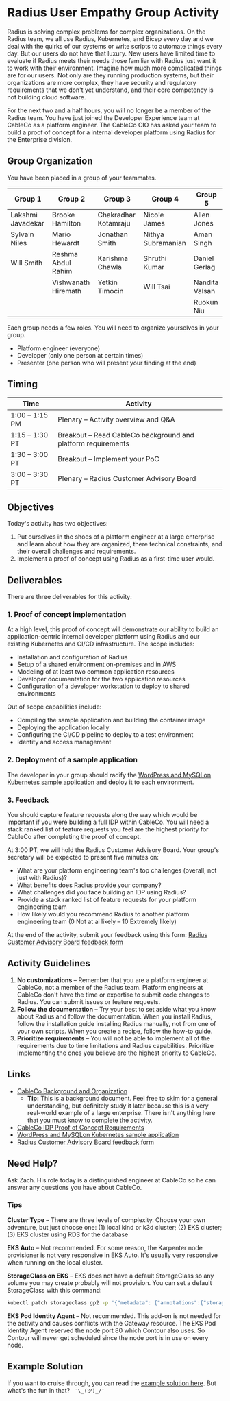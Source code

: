 # Radius User Empathy Group Activity

Radius is solving complex problems for complex organizations. On the Radius team, we all use Radius, Kubernetes, and Bicep every day and we deal with the quirks of our systems or write scripts to automate things every day. But our users do not have that luxury. New users have limited time to evaluate if Radius meets their needs those familiar with Radius just want it to work with their environment. Imagine how much more complicated things are for our users. Not only are they running production systems, but their organizations are more complex, they have security and regulatory requirements that we don't yet understand, and their core competency is not building cloud software.

For the next two and a half hours, you will no longer be a member of the Radius team. You have just joined the Developer Experience team at CableCo as a platform engineer. The CableCo CIO has asked your team to build a proof of concept for a internal developer platform using Radius for the Enterprise division. 

## Group Organization

You have been placed in a group of your teammates. 

| Group 1           | Group 2             | Group 3              | Group 4            | Group 5        |
| ----------------- | ------------------- | -------------------- | ------------------ | -------------- |
| Lakshmi Javadekar | Brooke Hamilton     | Chakradhar Kotamraju | Nicole James       | Allen Jones    |
| Sylvain Niles     | Mario Hewardt       | Jonathan Smith       | Nithya Subramanian | Aman Singh     |
| Will Smith        | Reshma Abdul Rahim  | Karishma Chawla      | Shruthi Kumar      | Daniel Gerlag  |
|                   | Vishwanath Hiremath | Yetkin Timocin       | Will Tsai          | Nandita Valsan |
|                   |                     |                      |                    | Ruokun Niu     |

Each group needs a few roles. You will need to organize yourselves in your group.

* Platform engineer (everyone)
* Developer (only one person at certain times)
* Presenter (one person who will present your finding at the end)

## Timing

| Time           | Activity                                                     |
| -------------- | ------------------------------------------------------------ |
| 1:00 – 1:15 PM | Plenary – Activity overview and Q&A                          |
| 1:15 – 1:30 PT | Breakout – Read CableCo background and platform requirements |
| 1:30 – 3:00 PT | Breakout – Implement your PoC                                |
| 3:00 – 3:30 PT | Plenary – Radius Customer Advisory Board                     |

## Objectives

Today's activity has two objectives:

1. Put ourselves in the shoes of a platform engineer at a large enterprise and learn about how they are organized, there technical constraints, and their overall challenges and requirements.
2. Implement a proof of concept using Radius as a first-time user would. 

## Deliverables

There are three deliverables for this activity:

### 1. Proof of concept implementation

At a high level, this proof of concept will demonstrate our ability to build an application-centric internal developer platform using Radius and our existing Kubernetes and CI/CD infrastructure. The scope includes:

* Installation and configuration of Radius
* Setup of a shared environment on-premises and in AWS
* Modeling of at least two common application resources
* Developer documentation for the two application resources
* Configuration of a developer workstation to deploy to shared environments

Out of scope capabilities include:

* Compiling the sample application and building the container image
* Deploying the application locally
* Configuring the CI/CD pipeline to deploy to a test environment
* Identity and access management

### 2. Deployment of a sample application 

The developer in your group should radify the [WordPress and MySQLon Kubernetes sample application](https://github.com/kubernetes/examples/tree/master/mysql-wordpress-pd) and deploy it to each environment.

### 3. Feedback 

You should capture feature requests along the way which would be important if you were building a full IDP within CableCo. You will need a stack ranked list of feature requests you feel are the highest priority for CableCo after completing the proof of concept.

At 3:00 PT, we will hold the Radius Customer Advisory Board. Your group's secretary will be expected to present five minutes on:

* What are your platform engineering team's top challenges (overall, not just with Radius)?
* What benefits does Radius provide your company?
* What challenges did you face building an IDP using Radius?
* Provide a stack ranked list of feature requests for your platform engineering team
* How likely would you recommend Radius to another platform engineering team (0 Not at al likely – 10 Extremely likely)

At the end of the activity, submit your feedback using this form: [Radius Customer Advisory Board feedback form](https://forms.office.com/r/emEQ23NuHv)

## Activity Guidelines

1. **No customizations** – Remember that you are a platform engineer at CableCo, not a member of the Radius team. Platform engineers at CableCo don't have the time or expertise to submit code changes to Radius. You can submit issues or feature requests. 
2. **Follow the documentation** – Try your best to set aside what you know about Radius and follow the documentation. When you install Radius, follow the installation guide installing Radius manually, not from one of your own scripts. When you create a recipe, follow the how-to guide.
3. **Prioritize requirements** – You will not be able to implement all of the requirements due to time limitations and Radius capabilities. Prioritize implementing the ones you believe are the highest priority to CableCo.

## Links

* [CableCo Background and Organization](background.md)
  * **Tip:** This is a background document. Feel free to skim for a general understanding, but definitely study it later because this is a very real-world example of a large enterprise. There isn't anything here that you must know to complete the activity.
* [CableCo IDP Proof of Concept Requirements](requirements.md)
* [WordPress and MySQLon Kubernetes sample application](https://github.com/kubernetes/examples/tree/master/mysql-wordpress-pd) 
* [Radius Customer Advisory Board feedback form](https://forms.office.com/r/emEQ23NuHv)

## Need Help?

Ask Zach. His role today is a distinguished engineer at CableCo so he can answer any questions you have about CableCo.

### Tips

**Cluster Type** – There are three levels of complexity. Choose your own adventure, but just choose one: (1) local kind or k3d cluster; (2) EKS cluster; (3) EKS cluster using RDS for the database

**EKS Auto** – Not recommended. For some reason, the Karpenter node provisioner is not very responsive in EKS Auto. It's usually very responsive when running on the local cluster.

**StorageClass on EKS** – EKS does not have a default StorageClass so any volume you may create probably will not provision. You can set a default StorageClass with this command:

```bash
kubectl patch storageclass gp2 -p '{"metadata": {"annotations":{"storageclass.kubernetes.io/is-default-class":"true"}}}'
```

**EKS Pod Identity Agent** – Not recommended. This add-on is not needed for the activity and causes conflicts with the Gateway resource. The EKS Pod Identity Agent reserved the node port 80 which Contour also uses. So Contour will never get scheduled since the node port is in use on every node.

## Example Solution

If you want to cruise through, you can read the [example solution here](example-solution.md). But what's the fun in that?    `¯\_(ツ)_/¯`